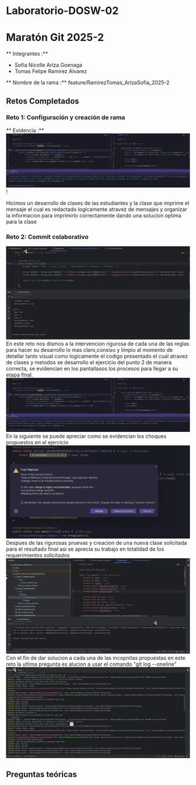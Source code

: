 # Laboratorio-DOSW-02

# Maratón Git 2025-2

** Integrantes :**
-  Sofia Nicolle Ariza Goenaga
-  Tomas Felipe Ramirez Alvarez

** Nombre de la rama :** feature/RamirezTomas_ArizaSofia_2025-2

## Retos Completados

### Reto 1: Configuración y creación de rama
** Evidencia :**
![img.png](img.png)!

Hicimos un desarrollo de clases de las estudiantes y la clase que imprime el mensaje el cual es redactado logicamente
atravez de mensajes y organizar la informacion para imprimirlo correctamente dando una solucion optima para la clase

### Reto 2: Commit colaborativo
![img_3.png](img_3.png)
En este reto nos dismos a la intervencion rigurosa de cada una de las reglas para hacer su desarrollo
lo mas claro,consiso y limpio al momento de detallar tanto visual como logicamente el codigo presentado 
el cual atravez de clases y metodos se desarrollo el ejercicio del punto 2 de manera correcta, se evidencian
en los pantallasos los procesos para llegar a su etapa final.
![img_10.png](img.png)
En la siguiente se puede apreciar como se evidencian los choques propuestos en el ejercicio 
![img_1.png](img_1.png)
Despues de las rigurosas pruevas y creacion de una nueva clase solicitada para el resultado final asi se 
aprecia su trabajo en totalidad de los requerimientos solicitados
![img_2.png](img_2.png)
Con el fin de dar solucion a cada una de las incopnitas propuestas en este reto la ultima pregunta es alucion
a usar el comando "git log --oneline"
![img_4.png](img_4.png)

## Preguntas teóricas 
